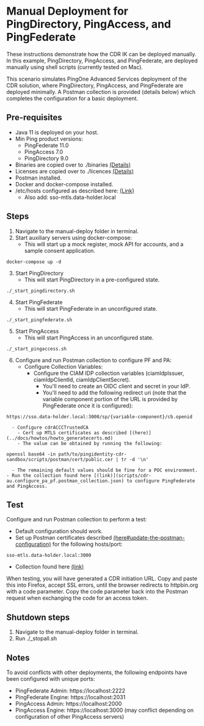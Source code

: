 # Manual Deployment for PingDirectory, PingAccess, and PingFederate

These instructions demonstrate how the CDR IK can be deployed manually. In this example, PingDirectory, PingAccess, and PingFederate, are deployed manually using shell scripts (currently tested on Mac).

This scenario simulates PingOne Advanced Services deployment of the CDR solution, where PingDirectory, PingAccess, and PingFederate are deployed minimally. A Postman collection is provided (details below) which completes the configuration for a basic deployment.

## Pre-requisites

- Java 11 is deployed on your host.
- Min Ping product versions:
  - PingFederate 11.0
  - PingAccess 7.0
  - PingDirectory 9.0
- Binaries are copied over to ./binaries [(Details)](binaries/README.md)
- Licenses are copied over to ./licences [(Details)](licenses/README.md)
- Postman installed.
- Docker and docker-compose installed.
- /etc/hosts configured as described here: [(Link)](../docs/README.md)
    - Also add: sso-mtls.data-holder.local

## Steps

1. Navigate to the manual-deploy folder in terminal.
2. Start auxiliary servers using docker-compose:
    - This will start up a mock register, mock API for accounts, and a sample consent application.
```
docker-compose up -d
```

3. Start PingDirectory
    - This will start PingDirectory in a pre-configured state.
```
./_start_pingdirectory.sh
```

4. Start PingFederate
    - This will start PingFederate in an unconfigured state.
```
./_start_pingfederate.sh
```

5. Start PingAccess
    - This will start PingAccess in an unconfigured state.
```
./_start_pingaccess.sh
```

6. Configure and run Postman collection to configure PF and PA:
    - Configure Collection Variables:
      - Configure the CIAM IDP collection variables (ciamIdpIssuer, ciamIdpClientId, ciamIdpClientSecret).
        - You'll need to create an OIDC client and secret in your IdP.
        - You'll need to add the following redirect uri (note that the variable component portion of the URL is provided by PingFederate once it is configured):
```
https://sso.data-holder.local:3000/sp/{variable-component}/cb.openid
```
      - Configure cdrACCCTrustedCA
        - Cert up MTLS certificates as described [(here)](../docs/howtos/howto_generatecerts.md)
        - The value can be obtained by running the following:
```
openssl base64 -in path/to/pingidentity-cdr-sandbox/scripts/postman/cert/public.cer | tr -d '\n'
```

      - The remaining default values should be fine for a POC environment.
    - Run the collection found here [(link)](scripts/cdr-au.configure_pa_pf.postman_collection.json) to configure PingFederate and PingAccess.

## Test

Configure and run Postman collection to perform a test:
  - Default configuration should work.
  - Set up Postman certificates described [(here#update-the-postman-configuration)](../docs/postman.md#update-the-postman-configuration) for the following hosts/port:
```
sso-mtls.data-holder.local:3000
```

  - Collection found here [(link)](scripts/cdr-au.test_pa_pf.postman_collection.json)

When testing, you will have generated a CDR initiation URL. Copy and paste this into Firefox, accept SSL errors, until the browser redirects to httpbin.org with a code parameter. Copy the code parameter back into the Postman request when exchanging the code for an access token.

## Shutdown steps

1. Navigate to the manual-deploy folder in terminal.
2. Run ./_stopall.sh

## Notes

To avoid conflicts with other deployments, the following endpoints have been configured with unique ports:
- PingFederate Admin: https://localhost:2222
- PingFederate Engine: https://localhost:2031
- PingAccess Admin: https://localhost:2000
- PingAccess Engine: https://localhost:3000 (may conflict depending on configuration of other PingAccess servers)
